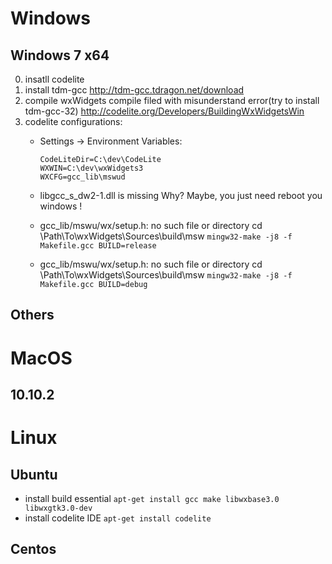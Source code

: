 # Windows
## Windows 7 x64
0. insatll codelite
1. install tdm-gcc
	http://tdm-gcc.tdragon.net/download
2. compile wxWidgets
	compile filed with misunderstand error(try to install tdm-gcc-32)
	http://codelite.org/Developers/BuildingWxWidgetsWin
3. codelite configurations:
	* Settings -> Environment Variables:
		```
		CodeLiteDir=C:\dev\CodeLite
		WXWIN=C:\dev\wxWidgets3
		WXCFG=gcc_lib\mswud
		```
	* libgcc_s_dw2-1.dll is missing
		Why? Maybe, you just need reboot you windows !
		
	* gcc_lib/mswu/wx/setup.h: no such file or directory
		cd  \Path\To\wxWidgets\Sources\build\msw
		`mingw32-make -j8 -f Makefile.gcc BUILD=release`
	* gcc_lib/mswu/wx/setup.h: no such file or directory
		cd  \Path\To\wxWidgets\Sources\build\msw
		`mingw32-make -j8 -f Makefile.gcc BUILD=debug`

## Others

# MacOS

## 10.10.2


# Linux
## Ubuntu
* install build essential
` apt-get install gcc make libwxbase3.0 libwxgtk3.0-dev `
* install codelite IDE
` apt-get install codelite `

## Centos
